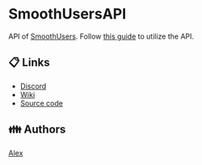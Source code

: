 # SmoothUsersAPI

API of [SmoothUsers](https://github.com/Smooth-Plugins/SmoothUsers).
Follow [this guide](https://users.smoothplugins.net/documentation/api) to utilize the API.

## 📋 Links
- [Discord](https://discord.gg/mNH33gF4Kw)
- [Wiki](https://users.smoothplugins.net/)
- [Source code](https://github.com/Smooth-Plugins/SmoothUsers)

## 👪 Authors
[Alex](https://github.com/alexcastro1919)

